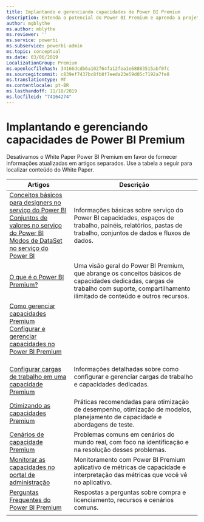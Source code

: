 ```yaml
---
title: Implantando e gerenciando capacidades de Power BI Premium
description: Entenda o potencial do Power BI Premium e aprenda a projetar, implantar, monitorar e solucionar problemas de soluções escalonáveis.
author: mgblythe
ms.author: mblythe
ms.reviewer: ''
ms.service: powerbi
ms.subservice: powerbi-admin
ms.topic: conceptual
ms.date: 03/06/2019
LocalizationGroup: Premium
ms.openlocfilehash: 34166dcdb6a102f64fa12fea1e68883515abf0fc
ms.sourcegitcommit: c839ef7437bc8fb8f7eeda23e59d05c7192a7fe8
ms.translationtype: MT
ms.contentlocale: pt-BR
ms.lasthandoff: 11/18/2019
ms.locfileid: "74164274"
---
```

# <a name="deploying-and-managing-power-bi-premium-capacities"></a>Implantando e gerenciando capacidades de Power BI Premium

Desativamos o White Paper Power BI Premium em favor de fornecer informações atualizadas em artigos separados. Use a tabela a seguir para localizar conteúdo do White Paper. 

| Artigos | Descrição |
|-----|----|
| [Conceitos básicos para designers no serviço do Power BI](service-basic-concepts.md)</br>[Conjuntos de valores no serviço do Power BI](service-datasets-understand.md)</br>[Modos de DataSet no serviço do Power BI](service-dataset-modes-understand.md) | Informações básicas sobre serviço do Power BI capacidades, espaços de trabalho, painéis, relatórios, pastas de trabalho, conjuntos de dados e fluxos de dados. |
| [O que é o Power BI Premium?](service-premium-what-is.md) | Uma visão geral do Power BI Premium, que abrange os conceitos básicos de capacidades dedicadas, cargas de trabalho com suporte, compartilhamento ilimitado de conteúdo e outros recursos.  |
| [Como gerenciar capacidades Premium](service-premium-capacity-manage.md)</br>[Configurar e gerenciar capacidades no Power BI Premium](service-admin-premium-manage.md)
</br>[Configurar cargas de trabalho em uma capacidade Premium](service-admin-premium-workloads.md) | Informações detalhadas sobre como configurar e gerenciar cargas de trabalho e capacidades dedicadas. |
| [Otimizando as capacidades Premium](service-premium-capacity-optimize.md) | Práticas recomendadas para otimização de desempenho, otimização de modelos, planejamento de capacidade e abordagens de teste. |
| [Cenários de capacidade Premium](service-premium-capacity-scenarios.md) | Problemas comuns em cenários do mundo real, com foco na identificação e na resolução desses problemas. |
| [Monitorar as capacidades no portal de administração](service-admin-premium-monitor-portal.md) | Monitoramento com Power BI Premium aplicativo de métricas de capacidade e interpretação das métricas que você vê no aplicativo. |
| [Perguntas Frequentes do Power BI Premium](service-premium-faq.md) | Respostas a perguntas sobre compra e licenciamento, recursos e cenários comuns. |
| | |
